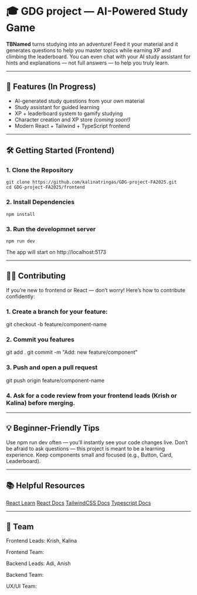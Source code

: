 # 🎓 GDG project — AI-Powered Study Game

**TBNamed** turns studying into an adventure! Feed it your material and it generates questions to help you master topics while earning XP and climbing the leaderboard. You can even chat with your AI study assistant for hints and explanations — not full answers — to help you truly learn.

---

## 🚀 Features (In Progress)

- AI-generated study questions from your own material  
- Study assistant for guided learning  
- XP + leaderboard system to gamify studying  
- Character creation and XP store *(coming soon!)*  
- Modern React + Tailwind + TypeScript frontend  

---

## 🛠️ Getting Started (Frontend)

### 1. Clone the Repository
```
git clone https://github.com/kalinatringas/GDG-project-FA2025.git
cd GDG-project-FA2025/frontend
```
### 2. Install Dependencies
```
npm install
```
### 3. Run the developmnet server
```
npm run dev
```
The app will start on http://localhost:5173

---

## 👩‍💻 Contributing

If you’re new to frontend or React — don’t worry! Here’s how to contribute confidently:

### 1. Create a branch for your feature:
git checkout -b feature/component-name

### 2. Commit you features
git add .
git commit -m "Add: new feature/component"

### 3. Push and open a pull request
git push origin feature/component-name

### 4. Ask for a code review from your frontend leads (Krish or Kalina) before merging.

---

## 💡 Beginner-Friendly Tips

Use npm run dev often — you’ll instantly see your code changes live.
Don’t be afraid to ask questions — this project is meant to be a learning experience.
Keep components small and focused (e.g., Button, Card, Leaderboard).

---

## 📚 Helpful Resources
[React Learn](https://react.dev/learn)
[React Docs](https://react.dev/)
[TailwindCSS Docs](https://tailwindcss.com/docs/installation/using-vite)
[Typescript Docs](https://www.typescriptlang.org/docs/)

---

## 🤝 Team

Frontend Leads: Krish, Kalina

Frontend Team:

Backend Leads: Adi, Anish

Backend Team:

UX/UI Team: 

